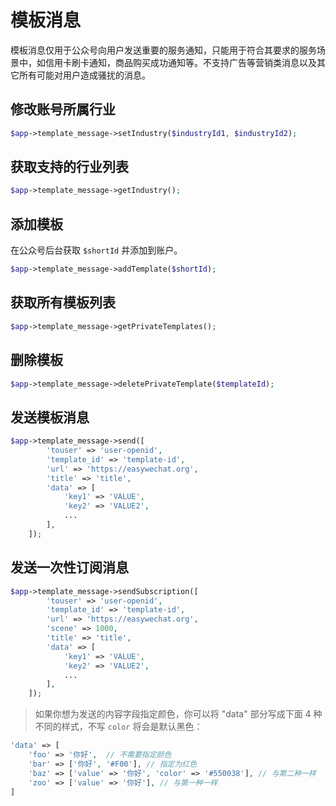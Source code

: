 # 模板消息

模板消息仅用于公众号向用户发送重要的服务通知，只能用于符合其要求的服务场景中，如信用卡刷卡通知，商品购买成功通知等。不支持广告等营销类消息以及其它所有可能对用户造成骚扰的消息。

## 修改账号所属行业

```php
$app->template_message->setIndustry($industryId1, $industryId2);
```

## 获取支持的行业列表

```php
$app->template_message->getIndustry();
```

## 添加模板

在公众号后台获取 `$shortId` 并添加到账户。

```php
$app->template_message->addTemplate($shortId);
```

## 获取所有模板列表

```php
$app->template_message->getPrivateTemplates();
```

## 删除模板

```php
$app->template_message->deletePrivateTemplate($templateId);
```

## 发送模板消息

```php
$app->template_message->send([
        'touser' => 'user-openid',
        'template_id' => 'template-id',
        'url' => 'https://easywechat.org',
        'title' => 'title',
        'data' => [
            'key1' => 'VALUE',
            'key2' => 'VALUE2',
            ...
        ],
    ]);
```

## 发送一次性订阅消息

```php
$app->template_message->sendSubscription([
        'touser' => 'user-openid',
        'template_id' => 'template-id',
        'url' => 'https://easywechat.org',
        'scene' => 1000,
        'title' => 'title',
        'data' => [
            'key1' => 'VALUE',
            'key2' => 'VALUE2',
            ...
        ],
    ]);
```

> 如果你想为发送的内容字段指定颜色，你可以将 "data" 部分写成下面 4 种不同的样式，不写 `color` 将会是默认黑色：

```php
'data' => [
    'foo' => '你好',  // 不需要指定颜色
    'bar' => ['你好', '#F00'], // 指定为红色
    'baz' => ['value' => '你好', 'color' => '#550038'], // 与第二种一样
    'zoo' => ['value' => '你好'], // 与第一种一样
]
```

